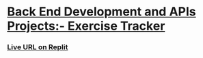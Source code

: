 # [Back End Development and APIs Projects:- Exercise Tracker](https://www.freecodecamp.org/learn/apis-and-microservices/apis-and-microservices-projects/exercise-tracker)

### [Live URL on Replit](https://fcc-project-exercisetracker.vinayaksingh530.repl.co/)


